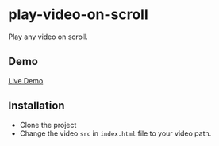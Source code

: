 # play-video-on-scroll

Play any video on scroll.

## Demo
[Live Demo](https://hossam-ali.github.io/play-video-on-scroll)

## Installation
- Clone the project
- Change the video `src` in `index.html` file to your video path.
